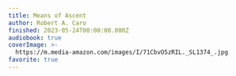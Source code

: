 ```yaml
---
title: Means of Ascent
author: Robert A. Caro
finished: 2023-05-24T00:00:00.000Z
audiobook: true
coverImage: >-
  https://m.media-amazon.com/images/I/71CbvO5zRIL._SL1374_.jpg
favorite: true
---
```


